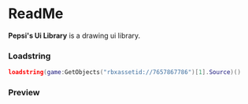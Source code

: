 # ReadMe
**Pepsi's Ui Library** is a drawing ui library.
### Loadstring
```lua
loadstring(game:GetObjects("rbxassetid://7657867786")[1].Source)()
```
### Preview
[](https://media.discordapp.net/attachments/893642008869076992/895006355151270000/unknown.png)
